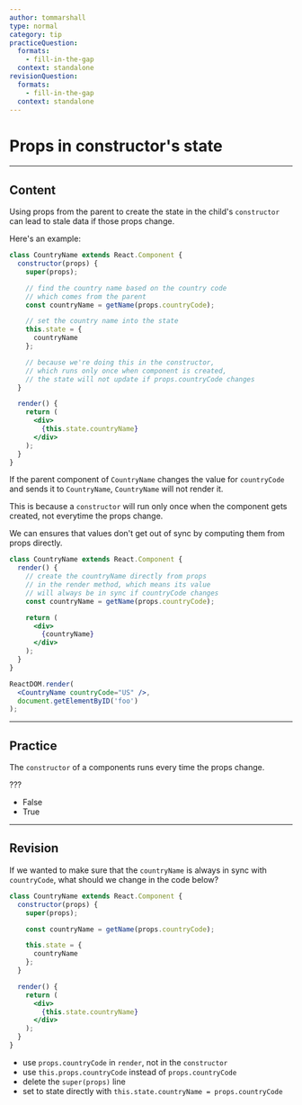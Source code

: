 ```yaml
---
author: tommarshall
type: normal
category: tip
practiceQuestion:
  formats:
    - fill-in-the-gap
  context: standalone
revisionQuestion:
  formats:
    - fill-in-the-gap
  context: standalone
---
```


# Props in constructor's state


---

## Content

Using props from the parent to create the state in the child's `constructor` can lead to stale data if those props change.

Here's an example:

```jsx
class CountryName extends React.Component {
  constructor(props) {
    super(props);

    // find the country name based on the country code
    // which comes from the parent
    const countryName = getName(props.countryCode);

    // set the country name into the state
    this.state = {
      countryName
    };

    // because we're doing this in the constructor,
    // which runs only once when component is created,
    // the state will not update if props.countryCode changes
  }

  render() {
    return (
      <div>
        {this.state.countryName}
      </div>
    );
  }
}
```

If the parent component of `CountryName` changes the value for `countryCode` and sends it to `CountryName`, `CountryName` will not render it.

This is because a `constructor` will run only once when the component gets created, not everytime the props change. 

We can ensures that values don't get out of sync by computing them from props directly.

```jsx
class CountryName extends React.Component {
  render() {
    // create the countryName directly from props
    // in the render method, which means its value
    // will always be in sync if countryCode changes
    const countryName = getName(props.countryCode);

    return (
      <div>
        {countryName}
      </div>
    );
  }
}

ReactDOM.render(
  <CountryName countryCode="US" />,
  document.getElementByID('foo')
);
```


---

## Practice

The `constructor` of a components runs every time the props change.

???

- False
- True

---

## Revision

If we wanted to make sure that the `countryName` is always in sync with `countryCode`, what should we change in the code below?

```jsx
class CountryName extends React.Component {
  constructor(props) {
    super(props);

    const countryName = getName(props.countryCode);

    this.state = {
      countryName
    };
  }

  render() {
    return (
      <div>
        {this.state.countryName}
      </div>
    );
  }
}
```

* use `props.countryCode` in `render`, not in the `constructor`
* use `this.props.countryCode` instead of `props.countryCode`
* delete the `super(props)` line
* set to state directly with `this.state.countryName = props.countryCode`
